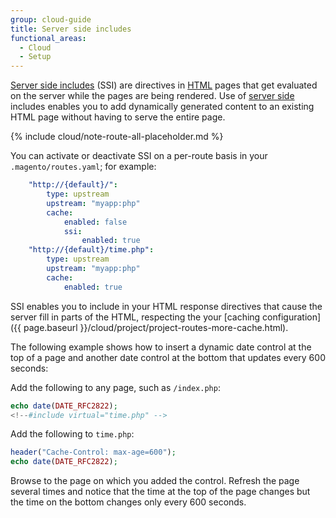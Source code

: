 ```yaml
---
group: cloud-guide
title: Server side includes
functional_areas:
  - Cloud
  - Setup
---
```


[Server side includes](http://nginx.org/en/docs/http/ngx_http_ssi_module.html) (SSI) are directives in [HTML](https://glossary.magento.com/html) pages that get evaluated on the server while the pages are being rendered. Use of [server side](https://glossary.magento.com/server-side) includes enables you to add dynamically generated content to an existing HTML page without having to serve the entire page.

{% include cloud/note-route-all-placeholder.md %}

You can activate or deactivate SSI on a per-route basis in your
`.magento/routes.yaml`; for example:

```yaml
    "http://{default}/":
        type: upstream
        upstream: "myapp:php"
        cache:
            enabled: false
            ssi:
                enabled: true
    "http://{default}/time.php":
        type: upstream
        upstream: "myapp:php"
        cache:
            enabled: true
```

SSI enables you to include in your HTML response directives that cause the server fill in parts of the HTML, respecting the your [caching configuration]({{ page.baseurl }}/cloud/project/project-routes-more-cache.html).

The following example shows how to insert a dynamic date control at the top of a page and another date control at the bottom that updates every 600 seconds:

Add the following to any page, such as `/index.php`:

```php
echo date(DATE_RFC2822);
<!--#include virtual="time.php" -->
```

Add the following to `time.php`:

```php
header("Cache-Control: max-age=600");
echo date(DATE_RFC2822);
```

Browse to the page on which you added the control. Refresh the page several times and notice that the time at the top of the page changes but the time on the bottom changes only every 600 seconds.
